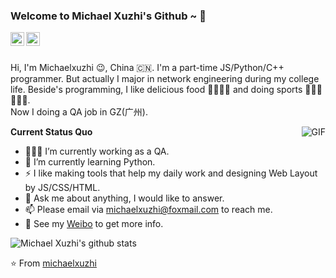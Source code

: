 <!--
**michaelxuzhi/michaelxuzhi** is a ✨ _special_ ✨ repository because its `README.md` (this file) appears on your GitHub profile.

Here are some ideas to get you started:

- 🔭 I’m currently working on ...
- 🌱 I’m currently learning ...
- 👯 I’m looking to collaborate on ...
- 🤔 I’m looking for help with ...
- 💬 Ask me about ...
- 📫 How to reach me: ...
- 😄 Pronouns: ...
- ⚡ Fun fact: ...
-->

### Welcome to Michael Xuzhi's Github ~ 👋

<a href="https://weibo.com/1917033722/profile?topnav=1&wvr=6">
  <img align="left" alt="Weibo" width="22px" src="https://cdn.jsdelivr.net/npm/simple-icons@3.1.0/icons/sinaweibo.svg" />
</a>
<a href="https://github.com/michaelxuzhi">
  <img align="left" alt="Github" width="22px" src="https://cdn.jsdelivr.net/npm/simple-icons@3.1.0/icons/github.svg" />
</a>

<br />
<br />

Hi, I'm Michaelxuzhi 😉, China 🇨🇳. I'm a part-time JS/Python/C++ programmer. But actually I major in network engineering during my college life. Beside's programming, I like delicious food 🥗🥩🌮🍣 and doing sports 🏃⛹️‍♂️🏋🏼‍♂️.
<br />
Now I doing a QA job in GZ(广州).

  <img align="right" alt="GIF" src="https://media.giphy.com/media/iIqmM5tTjmpOB9mpbn/giphy.gif" />

**Current Status Quo**

- 👨🏻‍💻 I’m currently working as a QA.
- 🌱 I’m currently learning Python.
- ⚡ I like making tools that help my daily work and designing Web Layout by JS/CSS/HTML.
- 💬 Ask me about anything, I would like to answer.
- 📫 Please email via michaelxuzhi@foxmail.com to reach me.
- 👀 See my [Weibo](https://weibo.com/1917033722/profile?topnav=1&wvr=6&is_all=1) to get more info.

![Michael Xuzhi's github stats](https://github-readme-stats.vercel.app/api?username=michaelxuzhi&show_icons=true&hide_border=true)

⭐️ From [michaelxuzhi](https://github.com/michaelxuzhi)

